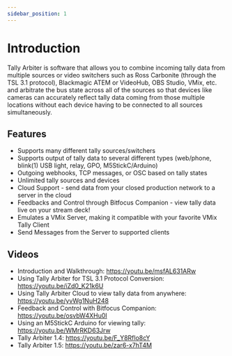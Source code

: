 ```yaml
---
sidebar_position: 1
---
```


# Introduction

Tally Arbiter is software that allows you to combine incoming tally data from multiple sources or video switchers such as Ross Carbonite (through the TSL 3.1 protocol), Blackmagic ATEM or VideoHub, OBS Studio, VMix, etc. and arbitrate the bus state across all of the sources so that devices like cameras can accurately reflect tally data coming from those multiple locations without each device having to be connected to all sources simultaneously.

## Features

- Supports many different tally sources/switchers
- Supports output of tally data to several different types (web/phone, blink(1) USB light, relay, GPO, M5StickC/Arduino)
- Outgoing webhooks, TCP messages, or OSC based on tally states
- Unlimited tally sources and devices
- Cloud Support - send data from your closed production network to a server in the cloud
- Feedbacks and Control through Bitfocus Companion - view tally data live on your stream deck!
- Emulates a VMix Server, making it compatible with your favorite VMix Tally Client
- Send Messages from the Server to supported clients

## Videos

- Introduction and Walkthrough: https://youtu.be/msfAL631ARw
- Using Tally Arbiter for TSL 3.1 Protocol Conversion: https://youtu.be/iZd0_K21k6U
- Using Tally Arbiter Cloud to view tally data from anywhere: https://youtu.be/yvWg1NuH248
- Feedback and Control with Bitfocus Companion: https://youtu.be/osvbW4XHu0I
- Using an M5StickC Arduino for viewing tally: https://youtu.be/WMrRKD63Jrw
- Tally Arbiter 1.4: https://youtu.be/F_Y8Rflo8cY
- Tally Arbiter 1.5: https://youtu.be/zar6-x7hT4M
